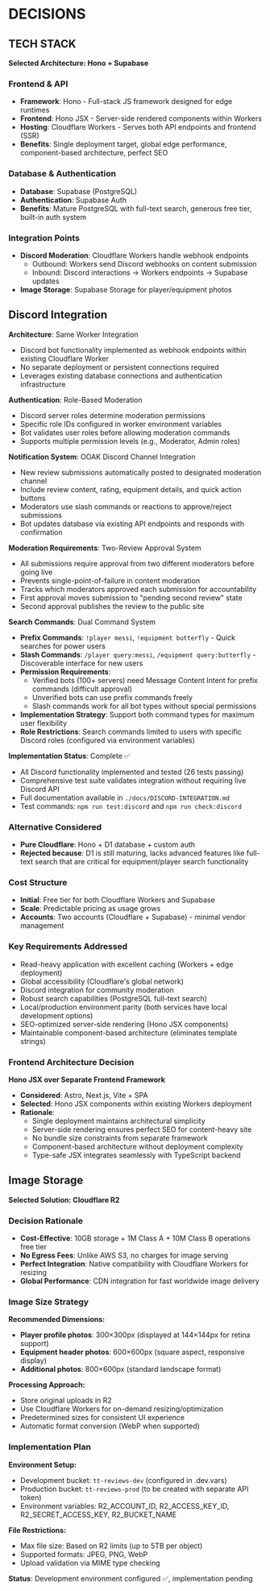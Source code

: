 # DECISIONS

## TECH STACK

**Selected Architecture: Hono + Supabase**

### Frontend & API

- **Framework**: Hono - Full-stack JS framework designed for edge runtimes
- **Frontend**: Hono JSX - Server-side rendered components within Workers
- **Hosting**: Cloudflare Workers - Serves both API endpoints and frontend (SSR)
- **Benefits**: Single deployment target, global edge performance, component-based architecture, perfect SEO

### Database & Authentication

- **Database**: Supabase (PostgreSQL)
- **Authentication**: Supabase Auth
- **Benefits**: Mature PostgreSQL with full-text search, generous free tier, built-in auth system

### Integration Points

- **Discord Moderation**: Cloudflare Workers handle webhook endpoints
  - Outbound: Workers send Discord webhooks on content submission
  - Inbound: Discord interactions → Workers endpoints → Supabase updates
- **Image Storage**: Supabase Storage for player/equipment photos

## Discord Integration

**Architecture**: Same Worker Integration

- Discord bot functionality implemented as webhook endpoints within existing Cloudflare Worker
- No separate deployment or persistent connections required
- Leverages existing database connections and authentication infrastructure

**Authentication**: Role-Based Moderation

- Discord server roles determine moderation permissions
- Specific role IDs configured in worker environment variables
- Bot validates user roles before allowing moderation commands
- Supports multiple permission levels (e.g., Moderator, Admin roles)

**Notification System**: OOAK Discord Channel Integration

- New review submissions automatically posted to designated moderation channel
- Include review content, rating, equipment details, and quick action buttons
- Moderators use slash commands or reactions to approve/reject submissions
- Bot updates database via existing API endpoints and responds with confirmation

**Moderation Requirements**: Two-Review Approval System

- All submissions require approval from two different moderators before going live
- Prevents single-point-of-failure in content moderation
- Tracks which moderators approved each submission for accountability
- First approval moves submission to "pending second review" state
- Second approval publishes the review to the public site

**Search Commands**: Dual Command System

- **Prefix Commands**: `!player messi`, `!equipment butterfly` - Quick searches for power users
- **Slash Commands**: `/player query:messi`, `/equipment query:butterfly` - Discoverable interface for new users
- **Permission Requirements**:
  - Verified bots (100+ servers) need Message Content Intent for prefix commands (difficult approval)
  - Unverified bots can use prefix commands freely
  - Slash commands work for all bot types without special permissions
- **Implementation Strategy**: Support both command types for maximum user flexibility
- **Role Restrictions**: Search commands limited to users with specific Discord roles (configured via environment variables)

**Implementation Status**: Complete ✅

- All Discord functionality implemented and tested (26 tests passing)
- Comprehensive test suite validates integration without requiring live Discord API
- Full documentation available in `./docs/DISCORD-INTEGRATION.md`
- Test commands: `npm run test:discord` and `npm run check:discord`

### Alternative Considered

- **Pure Cloudflare**: Hono + D1 database + custom auth
- **Rejected because**: D1 is still maturing, lacks advanced features like full-text search that are critical for equipment/player search functionality

### Cost Structure

- **Initial**: Free tier for both Cloudflare Workers and Supabase
- **Scale**: Predictable pricing as usage grows
- **Accounts**: Two accounts (Cloudflare + Supabase) - minimal vendor management

### Key Requirements Addressed

- Read-heavy application with excellent caching (Workers + edge deployment)
- Global accessibility (Cloudflare's global network)
- Discord integration for community moderation
- Robust search capabilities (PostgreSQL full-text search)
- Local/production environment parity (both services have local development options)
- SEO-optimized server-side rendering (Hono JSX components)
- Maintainable component-based architecture (eliminates template strings)

### Frontend Architecture Decision

**Hono JSX over Separate Frontend Framework**

- **Considered**: Astro, Next.js, Vite + SPA
- **Selected**: Hono JSX components within existing Workers deployment
- **Rationale**:
  - Single deployment maintains architectural simplicity
  - Server-side rendering ensures perfect SEO for content-heavy site
  - No bundle size constraints from separate framework
  - Component-based architecture without deployment complexity
  - Type-safe JSX integrates seamlessly with TypeScript backend

## Image Storage

**Selected Solution: Cloudflare R2**

### Decision Rationale

- **Cost-Effective**: 10GB storage + 1M Class A + 10M Class B operations free tier
- **No Egress Fees**: Unlike AWS S3, no charges for image serving
- **Perfect Integration**: Native compatibility with Cloudflare Workers for resizing
- **Global Performance**: CDN integration for fast worldwide image delivery

### Image Size Strategy

**Recommended Dimensions:**

- **Player profile photos**: 300×300px (displayed at 144×144px for retina support)
- **Equipment header photos**: 600×600px (square aspect, responsive display)
- **Additional photos**: 800×600px (standard landscape format)

**Processing Approach:**

- Store original uploads in R2
- Use Cloudflare Workers for on-demand resizing/optimization
- Predetermined sizes for consistent UI experience
- Automatic format conversion (WebP when supported)

### Implementation Plan

**Environment Setup:**

- Development bucket: `tt-reviews-dev` (configured in .dev.vars)
- Production bucket: `tt-reviews-prod` (to be created with separate API token)
- Environment variables: R2_ACCOUNT_ID, R2_ACCESS_KEY_ID, R2_SECRET_ACCESS_KEY, R2_BUCKET_NAME

**File Restrictions:**

- Max file size: Based on R2 limits (up to 5TB per object)
- Supported formats: JPEG, PNG, WebP
- Upload validation via MIME type checking

**Status**: Development environment configured ✅, implementation pending
